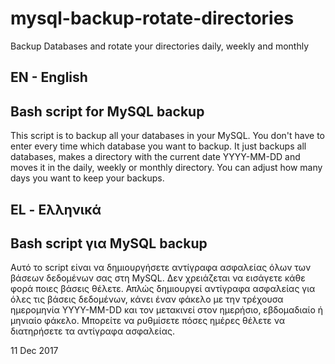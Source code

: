 # mysql-backup-rotate-directories
Backup Databases and rotate your directories daily, weekly and monthly


EN - English
----------------------------------------------------------
Bash script for MySQL backup
----------------------------------------------------------
This script is to backup all your databases in your MySQL.
You don't have to enter every time which database you want to backup.
It just backups all databases, makes a directory with the current date YYYY-MM-DD and moves it in the daily, weekly or monthly directory.
You can adjust how many days you want to keep your backups.


EL - Ελληνικά
----------------------------------------------------------
Bash script για MySQL backup
----------------------------------------------------------
Αυτό το script είναι να δημιουργήσετε αντίγραφα ασφαλείας όλων των βάσεων δεδομένων σας στη MySQL.
Δεν χρειάζεται να εισάγετε κάθε φορά ποιες βάσεις θέλετε.
Απλώς δημιουργεί αντίγραφα ασφαλείας για όλες τις βάσεις δεδομένων, κάνει έναν φάκελο με την τρέχουσα ημερομηνία YYYY-MM-DD και τον μετακινεί στον ημερήσιο, εβδομαδιαίο ή μηνιαίο φάκελο.
Μπορείτε να ρυθμίσετε πόσες ημέρες θέλετε να διατηρήσετε τα αντίγραφα ασφαλείας.

11 Dec 2017
